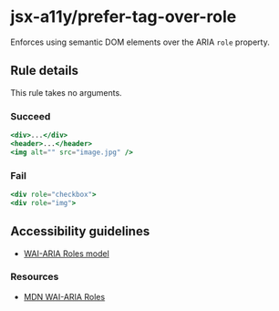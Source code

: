 # jsx-a11y/prefer-tag-over-role

<!-- end auto-generated rule header -->

Enforces using semantic DOM elements over the ARIA `role` property.

## Rule details

This rule takes no arguments.

### Succeed

```jsx
<div>...</div>
<header>...</header>
<img alt="" src="image.jpg" />
```

### Fail

```jsx
<div role="checkbox">
<div role="img">
```

## Accessibility guidelines

- [WAI-ARIA Roles model](https://www.w3.org/TR/wai-aria-1.0/roles)

### Resources

- [MDN WAI-ARIA Roles](https://developer.mozilla.org/en-US/docs/Web/Accessibility/ARIA/Roles)
